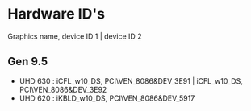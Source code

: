 # Hardware ID's
Graphics name, device ID 1 | device ID 2 

## Gen 9.5
+ UHD 630 : iCFL_w10_DS, PCI\VEN_8086&DEV_3E91 | iCFL_w10_DS, PCI\VEN_8086&DEV_3E92
+ UHD 620 : iKBLD_w10_DS, PCI\VEN_8086&DEV_5917
